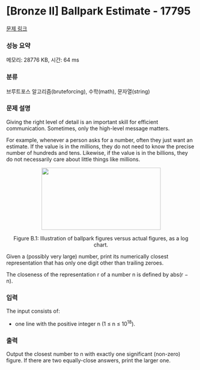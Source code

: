 # [Bronze II] Ballpark Estimate - 17795 

[문제 링크](https://www.acmicpc.net/problem/17795) 

### 성능 요약

메모리: 28776 KB, 시간: 64 ms

### 분류

브루트포스 알고리즘(bruteforcing), 수학(math), 문자열(string)

### 문제 설명

<p>Giving the right level of detail is an important skill for efficient communication. Sometimes, only the high-level message matters.</p>

<p>For example, whenever a person asks for a number, often they just want an estimate. If the value is in the millions, they do not need to know the precise number of hundreds and tens. Likewise, if the value is in the billions, they do not necessarily care about little things like millions.</p>

<p style="text-align: center;"><img alt="" src="" style="width: 317px; height: 165px;"></p>

<p style="text-align: center;">Figure B.1: Illustration of ballpark figures versus actual figures, as a log chart.</p>

<p>Given a (possibly very large) number, print its numerically closest representation that has only one digit other than trailing zeroes.</p>

<p>The closeness of the representation r of a number n is defined by abs(r − n).</p>

### 입력 

 <p>The input consists of:</p>

<ul>
	<li>one line with the positive integer n (1 ≤ n ≤ 10<sup>18</sup>).</li>
</ul>

### 출력 

 <p>Output the closest number to n with exactly one significant (non-zero) figure. If there are two equally-close answers, print the larger one.</p>

